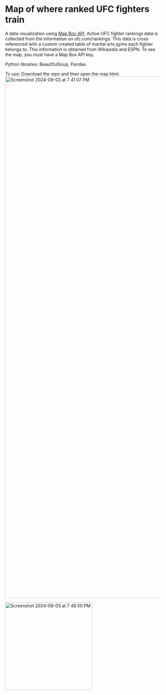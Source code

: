 # Map of where ranked UFC fighters train
A data visualization using [Map Box API](https://account.mapbox.com/). Active UFC fighter rankings data is collected from the information on ufc.com/rankings. This data is cross referenced with a custom created table of martial arts gyms each fighter belongs to. This information is obtained from Wikipedia and ESPN. To see the map, you must have a Map Box API key.

Python libraries: BeautifulSoup, Pandas

To use: Download the repo and then open the map.html.
<img width="1680" alt="Screenshot 2024-08-03 at 7 41 07 PM" src="https://github.com/user-attachments/assets/5a58c6ad-a5dd-4b9b-92eb-a69fe4a3691a">

<img width="282" alt="Screenshot 2024-08-03 at 7 48 50 PM" src="https://github.com/user-attachments/assets/3c8e262c-ad8e-4e78-abda-e194028de5d9">
